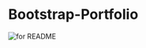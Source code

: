 # Bootstrap-Portfolio



![for README](https://github.com/SiminAnaraki/Bootstrap-Portfolio/assets/131350645/4d1dfd4d-566e-4a7d-8516-1c085eaeb7dd)
